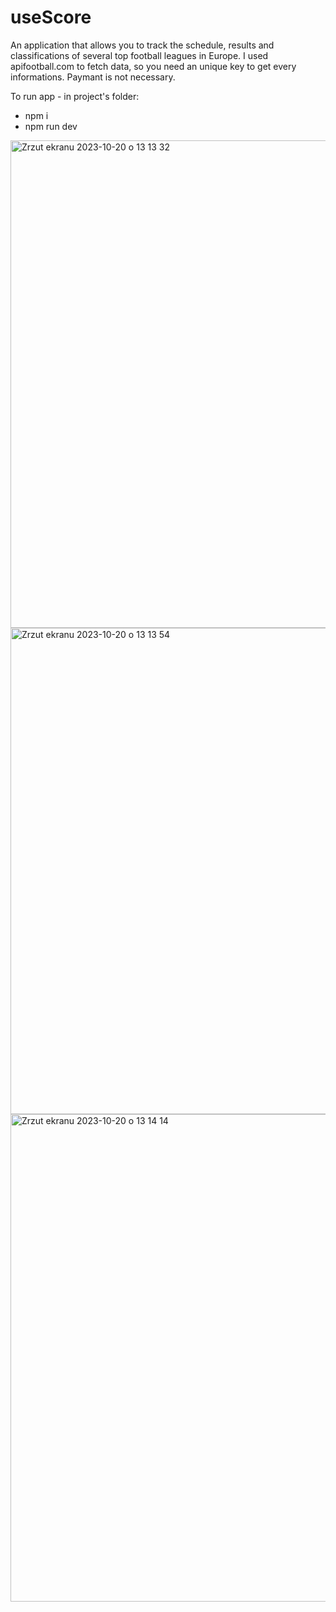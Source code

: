 <h1>useScore</h1>
An application that allows you to track the schedule, results and classifications of several top football leagues in Europe.
I used apifootball.com to fetch data, so you need an unique key to get every informations. Paymant is not necessary.

To run app - in project's folder:

- npm i
- npm run dev


<img width="780" alt="Zrzut ekranu 2023-10-20 o 13 13 32" src="https://github.com/kubagoly97/useScore/assets/142389870/33cf4673-869e-4630-86e3-75232dbe516e">

<img width="778" alt="Zrzut ekranu 2023-10-20 o 13 13 54" src="https://github.com/kubagoly97/useScore/assets/142389870/10acd212-0f99-4e30-b07f-86f3788fb813">

<img width="780" alt="Zrzut ekranu 2023-10-20 o 13 14 14" src="https://github.com/kubagoly97/useScore/assets/142389870/0a698d9a-519b-4e77-a748-7fd08ac57b6c">

